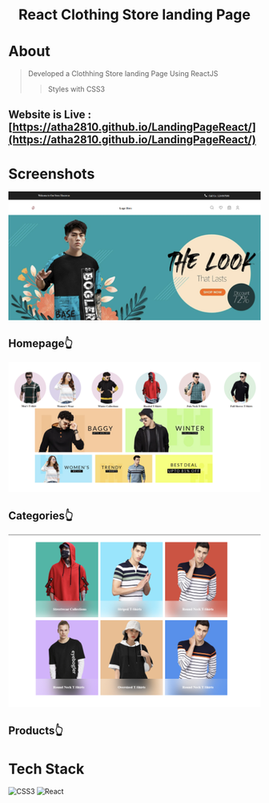 <div align="center"><h1> React Clothing Store landing Page </h1> </div>

# About
> Developed a Clothhing Store landing Page Using ReactJS<br>
> > Styles with CSS3

## Website is Live : [https://atha2810.github.io/LandingPageReact/](https://atha2810.github.io/LandingPageReact/)

# Screenshots
![screenshot](homepage.png)<h2>Homepage👆</h2>
![screenshot](categories.png)<h2>Categories👆</h2>
![screenshot](Products.png)<h2>Products👆</h2>

# Tech Stack
![CSS3](https://img.shields.io/badge/css3-%231572B6.svg?logo=css3&logoColor=white&style=for-the-badge)
![React](https://img.shields.io/badge/react-%2320232a.svg?logo=react&logoColor=%2361DAFB&style=for-the-badge)
